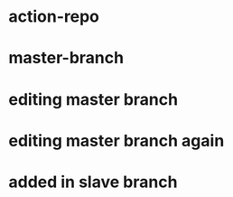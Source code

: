 # action-repo
# master-branch
# editing master branch
# editing master branch again
# added in slave branch
